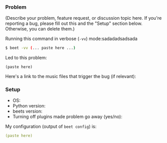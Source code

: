 ### Problem

(Describe your problem, feature request, or discussion topic here. If you're reporting a bug, please fill out this and the "Setup" section below. Otherwise, you can delete them.)

Running this command in verbose (`-vv`) mode:sadadadsadsada

```sh
$ beet -vv (... paste here ...)
```

Led to this problem:

```
(paste here)
```

Here's a link to the music files that trigger the bug (if relevant): 


### Setup

* OS: 
* Python version: 
* beets version: 
* Turning off plugins made problem go away (yes/no): 

My configuration (output of `beet config`) is:

```yaml
(paste here)
```
